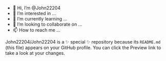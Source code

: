 - 👋 Hi, I’m @John22204
- 👀 I’m interested in ...
- 🌱 I’m currently learning ...
- 💞️ I’m looking to collaborate on ...
- 📫 How to reach me ...

<!---
--->

John22204/John22204 is a ✨ special ✨ repository because its `README.md` (this file) appears on your GitHub profile.
You can click the Preview link to take a look at your changes.
